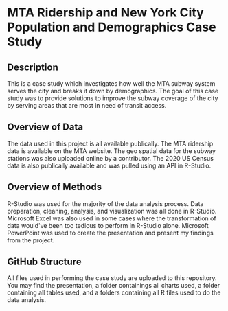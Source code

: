 # MTA Ridership and New York City Population and Demographics Case Study
## Description
This is a case study which investigates how well the MTA subway system serves the city and breaks it down by demographics. The goal of this case study was to provide solutions to improve the subway coverage of the city by serving areas that are most in need of transit access.
## Overview of Data
The data used in this project is all available publically. The MTA ridership data is available on the MTA website. The geo spatial data for the subway stations was also uploaded online by a contributor. The 2020 US Census data is also publically available and was pulled using an API in R-Studio.
## Overview of Methods
R-Studio was used for the majority of the data analysis process. Data preparation, cleaning, analysis, and visualization was all done in R-Studio. Microsoft Excel was also used in some cases where the transformation of data would've been too tedious to perform in R-Studio alone. Microsoft PowerPoint was used to create the presentation and present my findings from the project.
## GitHub Structure
All files used in performing the case study are uploaded to this repository. You may find the presentation, a folder containings all charts used, a folder containing all tables used, and a folders containing all R files used to do the data analysis.

